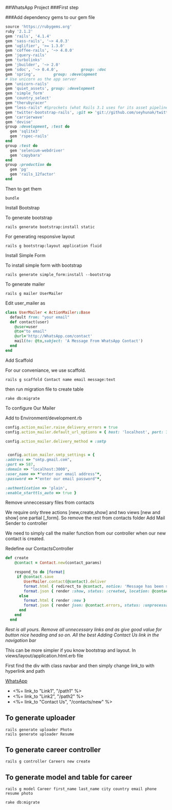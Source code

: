 ##WhatsApp Project
###First step

###Add dependency gems to our gem file

````ruby
source 'https://rubygems.org'
ruby '2.1.2'
gem 'rails', '4.1.4'
gem 'sass-rails', '~> 4.0.3'
gem 'uglifier', '>= 1.3.0'
gem 'coffee-rails', '~> 4.0.0'
gem 'jquery-rails'
gem 'turbolinks'
gem 'jbuilder', '~> 2.0'
gem 'sdoc', '~> 0.4.0',          group: :doc
gem 'spring',        group: :development
# Use unicorn as the app server
gem 'unicorn-rails'
gem 'quiet_assets', group: :development
gem 'simple_form'
gem 'country_select'
gem "therubyracer"
gem "less-rails" #Sprockets (what Rails 3.1 uses for its asset pipeline) supports LESS
gem 'twitter-bootstrap-rails', :git => 'git://github.com/seyhunak/twitter-bootstrap-rails.git'
gem 'carrierwave'
gem 'devise'
group :development, :test do
  gem 'sqlite3'
  gem 'rspec-rails'
end
group :test do
  gem 'selenium-webdriver'
  gem 'capybara'
end
group :production do
  gem 'pg'
  gem 'rails_12factor'
end
````

Then to get them

````console
bundle
````

Install Bootstrap

To generate bootstrap

````console
rails generate bootstrap:install static
````

For generating responsive layout

````console
rails g bootstrap:layout application fluid
````

Install Simple Form

To install simple form with bootstrap

````console
rails generate simple_form:install --bootstrap
````

To generate mailer

````console
rails g mailer UserMailer
````

Edit user_mailer as

````ruby
class UserMailer < ActionMailer::Base
  default from: "your email"
  def contact(user)
    @user=user
    @to="to email"
    @url='http://WhatsApp.com/contact'
    mail(to: @to,subject: 'A Message From WhatsApp Contact')
  end
end
````

Add Scaffold

For our conveniance, we use scaffold.

````console
rails g scaffold Contact name email message:text
````

then run migration file to create table

````console
rake db:migrate
````

To configure Our Mailer

Add to Environment/development.rb

  ````ruby
  config.action_mailer.raise_delivery_errors = true
  config.action_mailer.default_url_options = { host: 'localhost', port: 3000 }   

  config.action_mailer.delivery_method = :smtp


   config.action_mailer.smtp_settings = {
  :address => "smtp.gmail.com",
  :port => 587,
  :domain => "localhost:3000",
  :user_name => *"enter our email address"*,
  :password => *"enter our email password"*,

  :authentication => 'plain',
  :enable_starttls_auto => true }
  ````

Remove unneccessary files from contacts

We require only three actions [new,create,show] and two views [new and show] one partial [_form]. So remove the rest from contacts folder
Add Mail Sender to controller

We need to simply call the mailer function from our controller when our new contact is created.

Redefine our ContactsController

````ruby
def create
    @contact = Contact.new(contact_params)

    respond_to do |format|
     if @contact.save
        UserMailer.contact(@contact).deliver 
        format.html { redirect_to @contact, notice: 'Message has been successfully sended.' }
        format.json { render :show, status: :created, location: @contact }
      else
        format.html { render :new }
        format.json { render json: @contact.errors, status: :unprocessable_entity }
      end
    end
  end
  ````

*Rest is all yours. Remove all unnecessary links and as give good value for button nice heading and so on. All the best
Adding Contact Us link in the navigation bar*

This can be more simpler if you know bootstrap and layout. In views/layout/application.html.erb file

First find the div with class navbar and then simply change link_to with hyperlink and path

   <div class="navbar navbar-fluid-top">
      <div class="navbar-inner">
        <div class="container-fluid">
          <a class="btn btn-navbar" data-target=".nav-collapse" data-toggle="collapse">
            <span class="icon-bar"></span>
            <span class="icon-bar"></span>
            <span class="icon-bar"></span>
          </a>
          <a class="brand" href="#">WhatsApp</a>
          <div class="container-fluid nav-collapse">
            <ul class="nav">
              <li><%= link_to "Link1", "/path1"  %></li>
              <li><%= link_to "Link2", "/path2"  %></li>
              <li><%= link_to "Contact Us", "/contacts/new"  %></li>
            </ul>
          </div><!--/.nav-collapse -->
        </div>
      </div>
    </div>


## To generate uploader

````console
rails generate uploader Photo
rails generate uploader Resume
````
## To generate career controller

````console
rails g controller Careers new create 
````
## To generate model and table for career

````console
rails g model Career first_name last_name city country email phone resume photo

rake db:migrate
````
